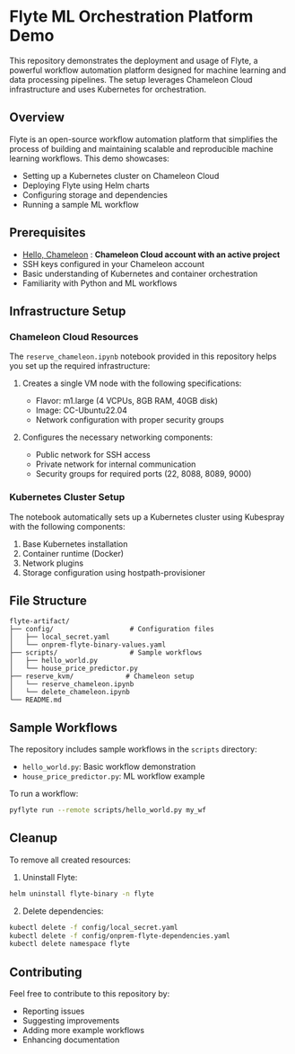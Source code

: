 # Flyte ML Orchestration Platform Demo

This repository demonstrates the deployment and usage of Flyte, a powerful workflow automation platform designed for machine learning and data processing pipelines. The setup leverages Chameleon Cloud infrastructure and uses Kubernetes for orchestration.

## Overview

Flyte is an open-source workflow automation platform that simplifies the process of building and maintaining scalable and reproducible machine learning workflows. This demo showcases:

- Setting up a Kubernetes cluster on Chameleon Cloud
- Deploying Flyte using Helm charts
- Configuring storage and dependencies
- Running a sample ML workflow

## Prerequisites

-  [Hello, Chameleon](https://teaching-on-testbeds.github.io/blog/hello-chameleon) : **Chameleon Cloud account with an active project**
- SSH keys configured in your Chameleon account
- Basic understanding of Kubernetes and container orchestration
- Familiarity with Python and ML workflows

## Infrastructure Setup

### Chameleon Cloud Resources

The `reserve_chameleon.ipynb` notebook provided in this repository helps you set up the required infrastructure:

1. Creates a single VM node with the following specifications:
   - Flavor: m1.large (4 VCPUs, 8GB RAM, 40GB disk)
   - Image: CC-Ubuntu22.04
   - Network configuration with proper security groups

2. Configures the necessary networking components:
   - Public network for SSH access
   - Private network for internal communication
   - Security groups for required ports (22, 8088, 8089, 9000)

### Kubernetes Cluster Setup

The notebook automatically sets up a Kubernetes cluster using Kubespray with the following components:

1. Base Kubernetes installation
2. Container runtime (Docker)
3. Network plugins
4. Storage configuration using hostpath-provisioner

## File Structure

```
flyte-artifact/
├── config/                   # Configuration files
│   ├── local_secret.yaml
│   └── onprem-flyte-binary-values.yaml
├── scripts/                  # Sample workflows
│   ├── hello_world.py
│   └── house_price_predictor.py
├── reserve_kvm/             # Chameleon setup
│   └── reserve_chameleon.ipynb
│   └── delete_chameleon.ipynb
└── README.md
```

## Sample Workflows

The repository includes sample workflows in the `scripts` directory:

- `hello_world.py`: Basic workflow demonstration
- `house_price_predictor.py`: ML workflow example

To run a workflow:
```bash
pyflyte run --remote scripts/hello_world.py my_wf
```



## Cleanup

To remove all created resources:

1. Uninstall Flyte:
```bash
helm uninstall flyte-binary -n flyte
```

2. Delete dependencies:
```bash
kubectl delete -f config/local_secret.yaml
kubectl delete -f config/onprem-flyte-dependencies.yaml
kubectl delete namespace flyte
```

## Contributing

Feel free to contribute to this repository by:
- Reporting issues
- Suggesting improvements
- Adding more example workflows
- Enhancing documentation

